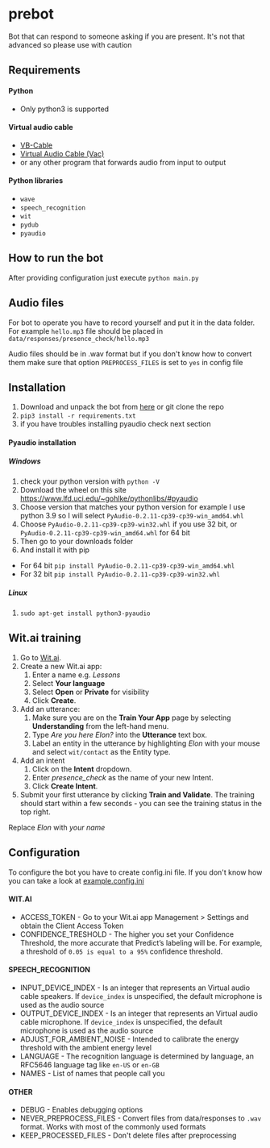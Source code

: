 # prebot

Bot that can respond to someone asking if you are present. It's not that advanced so please use with caution

## Requirements

#### Python
* Only python3 is supported

#### Virtual audio cable

* [VB-Cable](https://vb-audio.com/Cable/)
* [Virtual Audio Cable (Vac)](https://vac.muzychenko.net/en/)
* or any other program that forwards audio from input to output 

#### Python libraries

* `wave`
* `speech_recognition`
* `wit`
* `pydub`
* `pyaudio`

## How to run the bot
After providing configuration just execute `python main.py`

## Audio files
For bot to operate you have to record yourself and put it in the data folder. For example `hello.mp3` file should be placed in `data/responses/presence_check/hello.mp3`

Audio files should be in .wav format but if you don't know how to convert them make sure that option `PREPROCESS_FILES` is set to `yes` in config file

## Installation

1. Download and unpack the bot from [here](https://github.com/xNetcat/teams-bot/archive/main.zip) or git clone the repo
2. `pip3 install -r requirements.txt`
3. if you have troubles installing pyaudio check next section

#### Pyaudio installation

##### Windows 

1. check your python version with `python -V`
2. Download the wheel on this site https://www.lfd.uci.edu/~gohlke/pythonlibs/#pyaudio
3. Choose version that matches your python version for example I use python 3.9 so I will select `PyAudio‑0.2.11‑cp39‑cp39‑win_amd64.whl`
4. Choose `PyAudio‑0.2.11‑cp39‑cp39‑win32.whl` if you use 32 bit, or `PyAudio‑0.2.11‑cp39‑cp39‑win_amd64.whl` for 64 bit
5. Then go to your downloads folder
6. And install it with pip
* For 64 bit `pip install PyAudio‑0.2.11‑cp39‑cp39‑win_amd64.whl`
* For 32 bit `pip install PyAudio‑0.2.11‑cp39‑cp39‑win32.whl`

##### Linux

1. `sudo apt-get install python3-pyaudio`

## Wit.ai training

1. Go to [Wit.ai](https://wit.ai/).
2. Create a new Wit.ai app:
    1. Enter a name e.g. _Lessons_
    2. Select **Your language**
    3. Select **Open** or **Private** for visibility
    4. Click **Create**.
3. Add an utterance:
    1. Make sure you are on the **Train Your App** page by selecting **Understanding** from the left-hand menu.
    1. Type _Are you here Elon?_ into the **Utterance** text box.
    2. Label an entity in the utterance by highlighting _Elon_ with your mouse and select `wit/contact` as the Entity type.
4. Add an intent
    1. Click on the **Intent** dropdown.
    2. Enter _presence_check_ as the name of your new Intent.
    3. Click **Create Intent**.
5. Submit your first utterance by clicking **Train and Validate**. The training should start within a few seconds - you can see the training status in the top right.

Replace _Elon_ with _your name_

## Configuration

To configure the bot you have to create config.ini file. If you don't know how you can take a look at [example.config.ini](https://github.com/xNetcat/teams-bot/blob/main/example.config.ini)

#### WIT.AI
- ACCESS_TOKEN - Go to your Wit.ai app Management > Settings and obtain the Client Access Token
- CONFIDENCE_TRESHOLD - The higher you set your Confidence Threshold, the more accurate that Predict’s labeling will be. For example, a threshold of `0.05 is equal to a 95%` confidence threshold.
#### SPEECH_RECOGNITION
- INPUT_DEVICE_INDEX - Is an integer that represents an Virtual audio cable speakers. If `device_index` is unspecified, the default microphone is used as the audio source 
- OUTPUT_DEVICE_INDEX - Is an integer that represents an Virtual audio cable microphone. If `device_index` is unspecified, the default microphone is used as the audio source
- ADJUST_FOR_AMBIENT_NOISE - Intended to calibrate the energy threshold with the ambient energy level
- LANGUAGE - The recognition language is determined by language, an RFC5646 language tag like `en-US` or `en-GB`
- NAMES - List of names that people call you 

#### OTHER
- DEBUG - Enables debugging options
- NEVER_PREPROCESS_FILES - Convert files from data/responses to `.wav` format. Works with most of the commonly used formats
- KEEP_PROCESSED_FILES - Don't delete files after preprocessing